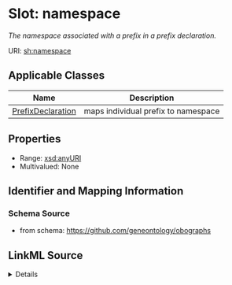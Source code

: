 # Slot: namespace
_The namespace associated with a prefix in a prefix declaration._


URI: [sh:namespace](https://w3id.org/shacl/namespace)



<!-- no inheritance hierarchy -->




## Applicable Classes

| Name | Description |
| --- | --- |
[PrefixDeclaration](PrefixDeclaration.md) | maps individual prefix to namespace






## Properties

* Range: [xsd:anyURI](http://www.w3.org/2001/XMLSchema#anyURI)
* Multivalued: None







## Identifier and Mapping Information







### Schema Source


* from schema: https://github.com/geneontology/obographs




## LinkML Source

<details>
```yaml
name: namespace
description: The namespace associated with a prefix in a prefix declaration.
from_schema: https://github.com/geneontology/obographs
rank: 1000
slot_uri: sh:namespace
alias: namespace
owner: PrefixDeclaration
domain_of:
- PrefixDeclaration
range: uri

```
</details>